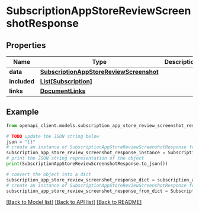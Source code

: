 # SubscriptionAppStoreReviewScreenshotResponse


## Properties

Name | Type | Description | Notes
------------ | ------------- | ------------- | -------------
**data** | [**SubscriptionAppStoreReviewScreenshot**](SubscriptionAppStoreReviewScreenshot.md) |  | 
**included** | [**List[Subscription]**](Subscription.md) |  | [optional] 
**links** | [**DocumentLinks**](DocumentLinks.md) |  | 

## Example

```python
from openapi_client.models.subscription_app_store_review_screenshot_response import SubscriptionAppStoreReviewScreenshotResponse

# TODO update the JSON string below
json = "{}"
# create an instance of SubscriptionAppStoreReviewScreenshotResponse from a JSON string
subscription_app_store_review_screenshot_response_instance = SubscriptionAppStoreReviewScreenshotResponse.from_json(json)
# print the JSON string representation of the object
print(SubscriptionAppStoreReviewScreenshotResponse.to_json())

# convert the object into a dict
subscription_app_store_review_screenshot_response_dict = subscription_app_store_review_screenshot_response_instance.to_dict()
# create an instance of SubscriptionAppStoreReviewScreenshotResponse from a dict
subscription_app_store_review_screenshot_response_from_dict = SubscriptionAppStoreReviewScreenshotResponse.from_dict(subscription_app_store_review_screenshot_response_dict)
```
[[Back to Model list]](../README.md#documentation-for-models) [[Back to API list]](../README.md#documentation-for-api-endpoints) [[Back to README]](../README.md)


